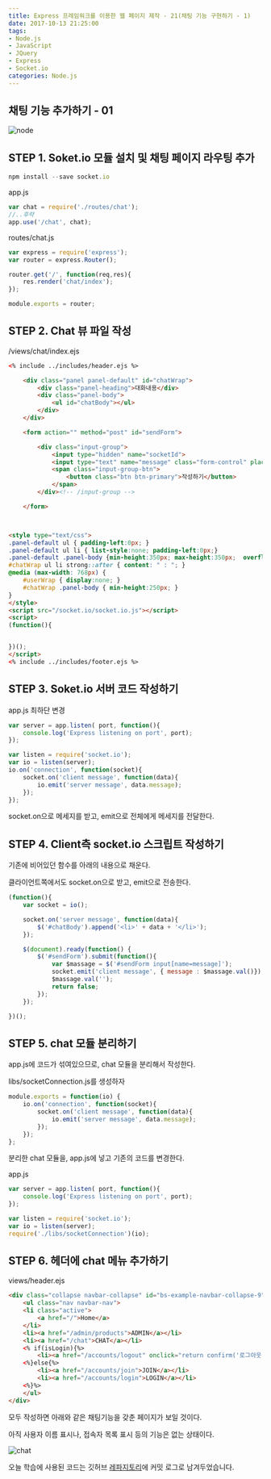 ```yaml
---
title: Express 프레임워크를 이용한 웹 페이지 제작 - 21(채팅 기능 구현하기 - 1)
date: 2017-10-13 21:25:00
tags: 
- Node.js
- JavaScript
- JQuery
- Express
- Socket.io
categories: Node.js
---
```

## **채팅 기능 추가하기 - 01**

![node](/images/node.png)

## STEP 1. Soket.io 모듈 설치 및 채팅 페이지 라우팅 추가

```javascript
npm install --save socket.io
```

app.js

```javascript
var chat = require('./routes/chat');
//..후략
app.use('/chat', chat);
```


routes/chat.js

```javascript
var express = require('express');
var router = express.Router();

router.get('/', function(req,res){
    res.render('chat/index');
});

module.exports = router;
```

## STEP 2. Chat 뷰 파일 작성

/views/chat/index.ejs

```html
<% include ../includes/header.ejs %>

    <div class="panel panel-default" id="chatWrap">
        <div class="panel-heading">대화내용</div>
        <div class="panel-body">
            <ul id="chatBody"></ul>
        </div>
    </div>

    <form action="" method="post" id="sendForm">

        <div class="input-group">
            <input type="hidden" name="socketId">
            <input type="text" name="message" class="form-control" placeholder="대화내용을 입력해주세요.">
            <span class="input-group-btn">
                <button class="btn btn-primary">작성하기</button>
            </span>
        </div><!-- /input-group -->

    </form>  



<style type="text/css">
.panel-default ul { padding-left:0px; }
.panel-default ul li { list-style:none; padding-left:0px;}
.panel-default .panel-body {min-height:350px; max-height:350px;  overflow-y:scroll; }
#chatWrap ul li strong::after { content: " : "; }
@media (max-width: 768px) {
    #userWrap { display:none; }
    #chatWrap .panel-body { min-height:250px; }
}
</style>
<script src="/socket.io/socket.io.js"></script>  
<script>
(function(){


})();
</script>
<% include ../includes/footer.ejs %>
```

## STEP 3. Soket.io 서버 코드 작성하기

app.js 최하단 변경

```javascript
var server = app.listen( port, function(){
    console.log('Express listening on port', port);
});

var listen = require('socket.io');
var io = listen(server);
io.on('connection', function(socket){
    socket.on('client message', function(data){
        io.emit('server message', data.message);
    });
});
```

socket.on으로 메세지를 받고, emit으로 전체에게 메세지를 전달한다.


## STEP 4. Client측 socket.io 스크립트 작성하기

기존에 비어있던 함수를 아래의 내용으로 채운다.

클라이언트쪽에서도 socket.on으로 받고, emit으로 전송한다.

```javascript
(function(){
    var socket = io();

    socket.on('server message', function(data){
        $('#chatBody').append('<li>' + data + '</li>');
    });

    $(document).ready(function() {
        $('#sendForm').submit(function(){
            var $massage = $('#sendForm input[name=message]');
            socket.emit('client message', { message : $massage.val()});
            $massage.val('');
            return false;
        });
    });

})();
```

## STEP 5. chat 모듈 분리하기

app.js에 코드가 섞여있으므로, chat 모듈을 분리해서 작성한다.

libs/socketConnection.js를 생성하자

```javascript
module.exports = function(io) {
    io.on('connection', function(socket){
        socket.on('client message', function(data){
            io.emit('server message', data.message);
        });
    });
};
```

분리한 chat 모듈을, app.js에 넣고 기존의 코드를 변경한다.

app.js

```javascript
var server = app.listen( port, function(){
    console.log('Express listening on port', port);
});

var listen = require('socket.io');
var io = listen(server);
require('./libs/socketConnection')(io);
```

## STEP 6. 헤더에 chat 메뉴 추가하기

views/header.ejs
```html
<div class="collapse navbar-collapse" id="bs-example-navbar-collapse-9">
    <ul class="nav navbar-nav">
	<li class="active">
	    <a href="/">Home</a>
	</li>
	<li><a href="/admin/products">ADMIN</a></li>
	<li><a href="/chat">CHAT</a></li>
	<% if(isLogin){%>
	    <li><a href="/accounts/logout" onclick="return confirm('로그아웃 하시겠습니까?')">LOGOUT</a></li>
	<%}else{%>
	    <li><a href="/accounts/join">JOIN</a></li>
	    <li><a href="/accounts/login">LOGIN</a></li>  
	<%}%>
    </ul>
</div>
```

모두 작성하면 아래와 같은 채팅기능을 갖춘 페이지가 보일 것이다.

아직 사용자 이름 표시나, 접속자 목록 표시 등의 기능은 없는 상태이다.

![chat](/images/node/chat.png)

오늘 학습에 사용된 코드는 깃허브 [레파지토리](https://github.com/xmfpes/node-project/commit/21af2c41f953c3a98ad23eb9e504cc7fe1f555a0)에 커밋 로그로 남겨두었습니다.
